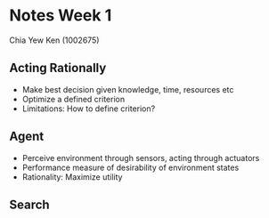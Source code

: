 # Notes Week 1
Chia Yew Ken (1002675)

## Acting Rationally
* Make best decision given knowledge, time, resources etc
* Optimize a defined criterion
* Limitations: How to define criterion?

## Agent
* Perceive environment through sensors, acting through actuators
* Performance measure of desirability of environment states
* Rationality: Maximize utility

## Search
